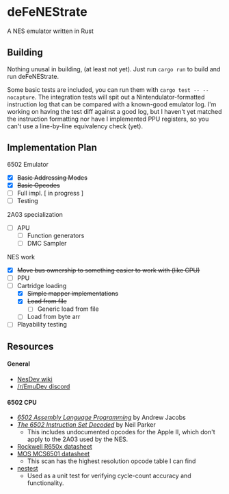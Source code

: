 # deFeNEStrate

A NES emulator written in Rust

## Building

Nothing unusal in building, (at least not yet). Just run `cargo run` to build
and run deFeNEStrate.

Some basic tests are included, you can run them with `cargo test -- --nocapture`.
The integration tests will spit out a Nintendulator-formatted instruction log
that can be compared with a known-good emulator log. I'm working on having the
test diff against a good log, but I haven't yet matched the instruction
formatting nor have I implemented PPU registers, so you can't use a line-by-line
equivalency check (yet).

## Implementation Plan

6502 Emulator
 - [x] ~~Basic Addressing Modes~~
 - [x] ~~Basic Opcodes~~
 - [ ] Full impl. [ in progress ]
 - [ ] Testing

2A03 specialization
 - [ ] APU
   - [ ] Function generators
   - [ ] DMC Sampler

NES work
 - [x] ~~Move bus ownership to something easier to work with (like CPU)~~
 - [ ] PPU
 - [ ] Cartridge loading
   - [x] ~~Simple mapper implementations~~
   - [x] ~~Load from file~~
     - [ ] Generic load from file
   - [ ] Load from byte arr
 - [ ] Playability testing

## Resources

#### General

 - [NesDev wiki](wiki.nesdev.org)
 - [/r/EmuDev discord](https://discord.gg/dkmJAes)

#### 6502 CPU

  - [_6502 Assembly Language Programming_](http://www.obelisk.me.uk/6502/index.html) by Andrew Jacobs
  - [_The 6502 Instruction Set Decoded_](http://nparker.llx.com/a2/opcodes.html) by Neil Parker
    - This includes undocumented opcodes for the Apple II, which don't apply to
      the 2A03 used by the NES.
  - [Rockwell R650x datasheet](http://archive.6502.org/datasheets/rockwell_r650x_r651x.pdf)
  - [MOS MCS6501 datasheet](http://archive.6502.org/datasheets/mos_6501-6505_mpu_preliminary_aug_1975.pdf)
    - This scan has the highest resolution opcode table I can find
  - [nestest](http://www.qmtpro.com/~nes/misc/nestest.txt)
    - Used as a unit test for verifying cycle-count accuracy and functionality.
